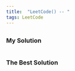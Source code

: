 ```yaml
---
title:  "LeetCode() -- "
tags: LeetCode
---
```


## 


### My Solution



```java

```



### The Best Solution

```java

```

